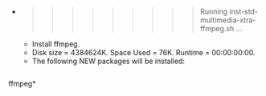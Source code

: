 * >>>>>>>>> Running inst-std-multimedia-xtra-ffmpeg.sh ...
  * Install ffmpeg.
  * Disk size = 4384624K. Space Used = 76K. Runtime = 00:00:00:00.
  * The following NEW packages will be installed:
  ```bash
ffmpeg*
  ```
